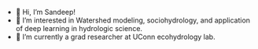 - 👋 Hi, I’m Sandeep!
- 👀 I’m interested in Watershed modeling, sociohydrology, and application of deep learning in hydrologic science.
- 🌱 I’m currently a grad researcher at UConn ecohydrology lab.


<!---
snpoudel/snpoudel is a ✨ special ✨ repository because its `README.md` (this file) appears on your GitHub profile.
You can click the Preview link to take a look at your changes.
--->

